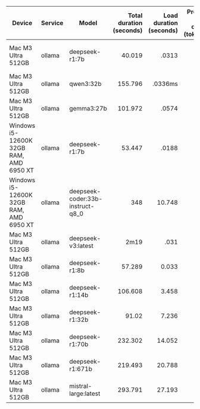 | Device | Service | Model | Total duration <br />(seconds) | Load duration <br /> (seconds) | Prompt eval count <br /> (tokens) | Prompt eval duration <br /> (seconds) | Prompt eval rate <br /> (tokens/second) | eval count <br /> (tokens) | eval duration <br /> (seconds) | eval rate <br /> (tokens/second) | file | passes? | error(s) |
| ------ | ------- | ----- | -------------: | ------------: | ----------------: | -------------------: | ---------------: | ---------: | ------------: | --------: | ---- | :-------: | -------- |
| Mac M3 Ultra 512GB | ollama | deepseek-r1:7b | 40.019 | .0313 | 157 | .325 | 482.62 | 3013 | 39.66 | 75.97 | [thinking](results/deepseek-r1:7b.md) [html](results/deepseek-r1:7b.html) | FALSE | `Uncaught SyntaxError: Unexpected identifier 'hovered'` |
| Mac M3 Ultra 512GB |  ollama | qwen3:32b | 155.796 | .0336ms | 162 | 1.34 | 120.19 | 3176 | 154.41 | 20.57 | [thinking](results/qwen3:32b.md) [html](results/qwen3:32b.html) | TRUE | |
| Mac M3 Ultra 512GB | ollama | gemma3:27b | 101.972 | .0574 | 168 | .949 | 176.95 | 2576 | 100.96 | 25.51 | [thinking](results/gemma3:27b.md) [html](results/gemma3:27b.html) | TRUE | planets spin nearly off page |
| Windows i5-12600K 32GB RAM, AMD 6950 XT | ollama | deepseek-r1:7b | 53.447 | .0188 | 150 | 192.669 | 778.54 | 3945 | 53.233 | 74.11 | [thinking](results/deepseek-r1:7b_windows.md) [html](results/deepseek-r1:7b_windows.html) | FALSE | `Uncaught SyntaxError: Unexpected identifier 'day'` |
| Windows i5-12600K 32GB RAM, AMD 6950 XT | ollama | deepseek-coder:33b-instruct-q8_0 | 348 | 10.748 | 220 | 27.788 | 7.92 | 839 | 320.91 | 2.61 | [thinking](results/deepseek-coder:33b-instruct-q8_0_windows.md) [html](results/deepseek-coder:33b-instruct-q8_0_windows.html) | FALSE | no visible planets |
| Mac M3 Ultra 512GB | ollama | deepseek-v3:latest | 2m19 | .031 | 149 | 53.247 | 2.80 | 1284 | 86 | 14.93 | [thinking](results/deepseek-v3:latest.md) [html](results/deepseek-v3:latest.html) | TRUE |  |
| Mac M3 Ultra 512GB | ollama | deepseek-r1:8b | 57.289 | 0.033 | 148 | 0.294 | 503.401 | 3889 | 5.696 | 682.759 | [thinking](results/results/deepseek-r1:8b.md) [html](results/results/deepseek-r1:8b.html) | tbd | tbd |
| Mac M3 Ultra 512GB | ollama | deepseek-r1:14b | 106.608 | 3.458 | 148 | 0.542 | 273.063 | 3983 | 10.261 | 388.169 | [thinking](results/results/deepseek-r1:14b.md) [html](results/results/deepseek-r1:14b.html) | FALSE | No planets displayed |
| Mac M3 Ultra 512GB | ollama | deepseek-r1:32b | 91.02 | 7.236 | 148 | 1.142 | 129.597 | 1901 | 8.264 | 230.034 | [thinking](results/results/deepseek-r1:32b.md) [html](results/results/deepseek-r1:32b.html) | tbd | tbd |
| Mac M3 Ultra 512GB | ollama | deepseek-r1:70b | 232.302 | 14.052 | 148 | 6.753 | 21.916 | 2487 | 21.15 | 117.589 | [thinking](results/results/deepseek-r1:70b.md) [html](results/results/deepseek-r1:70b.html) | tbd | tbd |
| Mac M3 Ultra 512GB | ollama | deepseek-r1:671b | 219.493 | 20.788 | 149 | 11.52 | 12.934 | 2367 | 18.718 | 126.456 | [thinking](results/results/deepseek-r1:671b.md) [html](results/results/deepseek-r1:671b.html) | FALSE | Just a visible square |
| Mac M3 Ultra 512GB | ollama | mistral-large:latest | 293.791 | 27.193 | 166 | 12.724 | 13.046 | 1860 | 25.387 | 73.266 | [thinking](results/results/mistral-large:latest.md) [html](results/results/mistral-large:latest.html) | FALSE | All I see is big circles |
